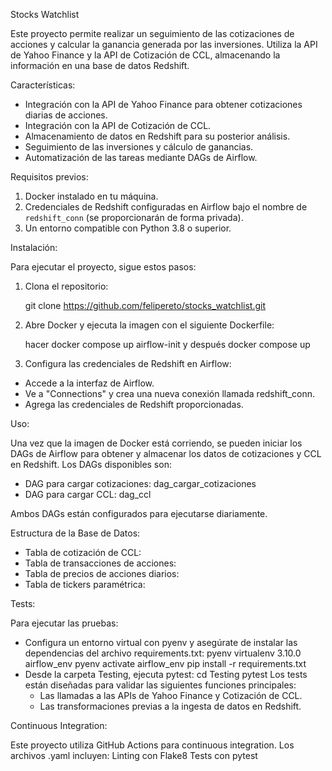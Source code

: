Stocks Watchlist

Este proyecto permite realizar un seguimiento de las cotizaciones de acciones y calcular la ganancia generada por las inversiones. Utiliza la API de Yahoo Finance y la API de Cotización de CCL, almacenando la información en una base de datos Redshift.


Características:

- Integración con la API de Yahoo Finance para obtener cotizaciones diarias de acciones.
- Integración con la API de Cotización de CCL.
- Almacenamiento de datos en Redshift para su posterior análisis.
- Seguimiento de las inversiones y cálculo de ganancias.
- Automatización de las tareas mediante DAGs de Airflow.


Requisitos previos:

1. Docker instalado en tu máquina.
2. Credenciales de Redshift configuradas en Airflow bajo el nombre de `redshift_conn` (se proporcionarán de forma privada).
3. Un entorno compatible con Python 3.8 o superior.


Instalación:

Para ejecutar el proyecto, sigue estos pasos:

1. Clona el repositorio:

    git clone https://github.com/felipereto/stocks_watchlist.git

2. Abre Docker y ejecuta la imagen con el siguiente Dockerfile:

	hacer docker compose up airflow-init y después docker compose up

3. Configura las credenciales de Redshift en Airflow:

- Accede a la interfaz de Airflow.
- Ve a "Connections" y crea una nueva conexión llamada redshift_conn.
- Agrega las credenciales de Redshift proporcionadas.


Uso:

Una vez que la imagen de Docker está corriendo, se pueden iniciar los DAGs de Airflow para obtener y almacenar los datos de cotizaciones y CCL en Redshift. Los DAGs disponibles son:

- DAG para cargar cotizaciones: dag_cargar_cotizaciones
- DAG para cargar CCL: dag_ccl

Ambos DAGs están configurados para ejecutarse diariamente.


Estructura de la Base de Datos:

- Tabla de cotización de CCL:
- Tabla de transacciones de acciones:
- Tabla de precios de acciones diarios:
- Tabla de tickers paramétrica:


Tests:

Para ejecutar las pruebas:
- Configura un entorno virtual con pyenv y asegúrate de instalar las dependencias del archivo requirements.txt:
    pyenv virtualenv 3.10.0 airflow_env
    pyenv activate airflow_env
    pip install -r requirements.txt
- Desde la carpeta Testing, ejecuta pytest:
    cd Testing
    pytest
Los tests están diseñadas para validar las siguientes funciones principales:
    - Las llamadas a las APIs de Yahoo Finance y Cotización de CCL.
    - Las transformaciones previas a la ingesta de datos en Redshift.


Continuous Integration:

Este proyecto utiliza GitHub Actions para continuous integration. Los archivos .yaml incluyen:
    Linting con Flake8
    Tests con pytest
